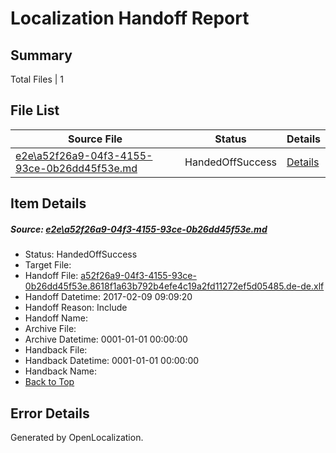 # <a name='report-top'></a> Localization Handoff Report

## Summary
 Total Files | 1

## File List
 Source File | Status | Details 
 ----------- | ------ | ------- 
 [e2e\a52f26a9-04f3-4155-93ce-0b26dd45f53e.md](https://github.com/OpenLocalizationTestOrg/ol-test0/blob/d76a4195a3823b75ab788f4274b641ae420b7672/e2e/a52f26a9-04f3-4155-93ce-0b26dd45f53e.md) | HandedOffSuccess | [Details](#94b6009e7dedabe66e0ba04cdc24f819cef2bc181)

## Item Details
##### <a name='94b6009e7dedabe66e0ba04cdc24f819cef2bc181'></a> Source: [e2e\a52f26a9-04f3-4155-93ce-0b26dd45f53e.md](https://github.com/OpenLocalizationTestOrg/ol-test0/blob/d76a4195a3823b75ab788f4274b641ae420b7672/e2e/a52f26a9-04f3-4155-93ce-0b26dd45f53e.md)
* Status: HandedOffSuccess
* Target File: 
* Handoff File: [a52f26a9-04f3-4155-93ce-0b26dd45f53e.8618f1a63b792b4efe4c19a2fd11272ef5d05485.de-de.xlf](https://github.com/OpenLocalizationTestOrg/ol-test0-handoff/blob/8790a57cb76ebb2c00594266e39aecfca60bf1f4/ol-handoff/OpenLocalizationTestOrg/ol-test0-dede/shujia/ht/a52f26a9-04f3-4155-93ce-0b26dd45f53e.8618f1a63b792b4efe4c19a2fd11272ef5d05485.de-de.xlf)
* Handoff Datetime: 2017-02-09 09:09:20
* Handoff Reason: Include
* Handoff Name: 
* Archive File: 
* Archive Datetime: 0001-01-01 00:00:00
* Handback File: 
* Handback Datetime: 0001-01-01 00:00:00
* Handback Name: 
* [Back to Top](#report-top)


## Error Details

Generated by OpenLocalization.
